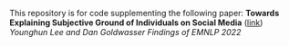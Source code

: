 This repository is for code supplementing the following paper:
**Towards Explaining Subjective Ground of Individuals on Social Media** ([link](https://younggns.github.io))
*Younghun Lee and Dan Goldwasser*
*Findings of EMNLP 2022*
